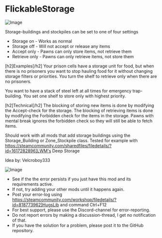 # FlickableStorage

![Image](https://i.imgur.com/WAEzk68.png)


Storage-buildings and stockpiles can be set to one of four settings



-  Storage on - Works as normal
-  Storage off - Will not accept or release any items
-  Accept only - Pawns can only store items, not retrieve them
-  Retrieve only - Pawns can only retrieve items, not store them



[h2]Examples[/h2]
Your prison cells have a storage unit for food, but when there is no prisoners you want to stop hauling food for it without changing storage filters or priorities. You turn the shelf to retrieve only when there are no prisoners.

You want to have a stack of steel left at all times for emergency trap-building. You set one shelf to store only with highest priority. 

[h2]Technical[/h2]
The blocking of storing new items is done by modifying the Accept-check for the storage.
The blocking of retrieving items is done by modifying the Forbidden check for the items in the storage. Pawns with mental break ignores the forbidden check so they will still be able to fetch items.

Should work with all mods that add storage buildings using the Storage_Building or Zone_Stockpile class. Tested for example with https://steamcommunity.com/sharedfiles/filedetails/?id=1617282896]LWM's Deep Storage

Idea by: Velcroboy333
	
![Image](https://i.imgur.com/Rs6T6cr.png)



-  See if the the error persists if you just have this mod and its requirements active.
-  If not, try adding your other mods until it happens again.
-  Post your error-log using https://steamcommunity.com/workshop/filedetails/?id=818773962]HugsLib and command Ctrl+F12
-  For best support, please use the Discord-channel for error-reporting.
-  Do not report errors by making a discussion-thread, I get no notification of that.
-  If you have the solution for a problem, please post it to the GitHub repository.



